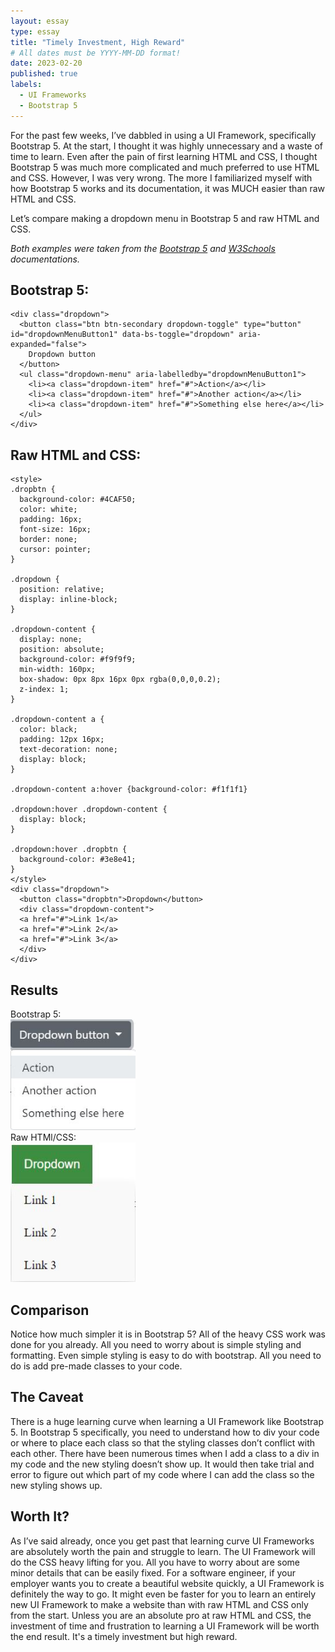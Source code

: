 ```yaml
---
layout: essay
type: essay
title: "Timely Investment, High Reward"
# All dates must be YYYY-MM-DD format!
date: 2023-02-20
published: true
labels:
  - UI Frameworks
  - Bootstrap 5
---
```

For the past few weeks, I’ve dabbled in using a UI Framework, specifically Bootstrap 5. At the start, I thought it was highly unnecessary and a waste of time to learn. Even after the pain of first learning HTML and CSS, I thought Bootstrap 5 was much more complicated and much preferred to use HTML and CSS. However, I was very wrong. The more I familiarized myself with how Bootstrap 5 works and its documentation, it was MUCH easier than raw HTML and CSS.

Let’s compare making a dropdown menu in Bootstrap 5 and raw HTML and CSS.

*Both examples were taken from the [Bootstrap 5](https://getbootstrap.com/docs/5.0/components/dropdowns/) and [W3Schools](https://www.w3schools.com/css/css_dropdowns.asp) documentations.*

## Bootstrap 5:
```
<div class="dropdown">
  <button class="btn btn-secondary dropdown-toggle" type="button" id="dropdownMenuButton1" data-bs-toggle="dropdown" aria-expanded="false">
    Dropdown button
  </button>
  <ul class="dropdown-menu" aria-labelledby="dropdownMenuButton1">
    <li><a class="dropdown-item" href="#">Action</a></li>
    <li><a class="dropdown-item" href="#">Another action</a></li>
    <li><a class="dropdown-item" href="#">Something else here</a></li>
  </ul>
</div>
```
## Raw HTML and CSS:
```
<style>
.dropbtn {
  background-color: #4CAF50;
  color: white;
  padding: 16px;
  font-size: 16px;
  border: none;
  cursor: pointer;
}

.dropdown {
  position: relative;
  display: inline-block;
}

.dropdown-content {
  display: none;
  position: absolute;
  background-color: #f9f9f9;
  min-width: 160px;
  box-shadow: 0px 8px 16px 0px rgba(0,0,0,0.2);
  z-index: 1;
}

.dropdown-content a {
  color: black;
  padding: 12px 16px;
  text-decoration: none;
  display: block;
}

.dropdown-content a:hover {background-color: #f1f1f1}

.dropdown:hover .dropdown-content {
  display: block;
}

.dropdown:hover .dropbtn {
  background-color: #3e8e41;
}
</style>
<div class="dropdown">
  <button class="dropbtn">Dropdown</button>
  <div class="dropdown-content">
  <a href="#">Link 1</a>
  <a href="#">Link 2</a>
  <a href="#">Link 3</a>
  </div>
</div>
```
## Results
Bootstrap 5: <br />
<img width="200px" 
     class="rounded float-start pe-4" 
     src="../img/uiframewords/bootstrap5.JPG" >
<br />
Raw HTMl/CSS: <br />
<img width="200px" 
     class="rounded float-start pe-4" 
     src="../img/uiframewords/rawhtmlcss.JPG" >
<br />
## Comparison

Notice how much simpler it is in Bootstrap 5? All of the heavy CSS work was done for you already. All you need to worry about is simple styling and formatting. Even simple styling is easy to do with bootstrap. All you need to do is add pre-made classes to your code.

## The Caveat

There is a huge learning curve when learning a UI Framework like Bootstrap 5. In Bootstrap 5 specifically, you need to understand how to div your code or where to place each class so that the styling classes don’t conflict with each other. There have been numerous times when I add a class to a div in my code and the new styling doesn’t show up. It would then take trial and error to figure out which part of my code where I can add the class so the new styling shows up.

## Worth It?

As I’ve said already, once you get past that learning curve UI Frameworks are absolutely worth the pain and struggle to learn. The UI Framework will do the CSS heavy lifting for you. All you have to worry about are some minor details that can be easily fixed. For a software engineer, if your employer wants you to create a beautiful website quickly, a UI Framework is definitely the way to go. It might even be faster for you to learn an entirely new UI Framework to make a website than with raw HTML and CSS only from the start. Unless you are an absolute pro at raw HTML and CSS, the investment of time and frustration to learning a UI Framework will be worth the end result. It's a timely investment but high reward.
